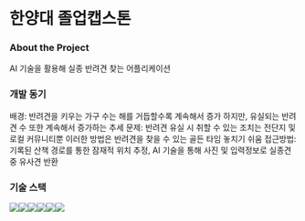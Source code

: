 # 한양대 졸업캡스톤

### About the Project
AI 기술을 활용해 실종 반려견 찾는 어플리케이션

### 개발 동기
배경: 반려견을 키우는 가구 수는 해를 거듭할수록 계속해서 증가 하지만, 유실되는 반려견 수 또한 계속해서 증가하는 추세
문제: 반려견 유실 시 취할 수 있는 조치는 전단지 및 로컬 커뮤니티뿐 이러한 방법은 반려견을 찾을 수 있는 골든 타임 놓치기 쉬움
접근방법: 기록된 산책 경로를 통한 잠재적 위치 추정, AI 기술을 통해 사진 및 입력정보로 실종견 중 유사견 반환

### 기술 스택
<img src="https://img.shields.io/badge/Android Studio-3DDC84?style=flat-square&logo=Android Studio&logoColor=white"/><img src="https://img.shields.io/badge/kotlin-7F52FF?style=for-the-badge&logo=kotlin&logoColor=white"><img src="https://img.shields.io/badge/Firebase-FFCA28?style=flat-square&logo=firebase&logoColor=black"/><img src="https://img.shields.io/badge/Flask-000000?style=flat-square&logo=flask&logoColor=white"/><img src="https://img.shields.io/badge/OpenCV-#5C3EE8?style=flat-square&logo=opencv&logoColor=white"/><img src="https://img.shields.io/badge/CNN-#CC0000?style=flat-square&logo=cnn&logoColor=white"/>
